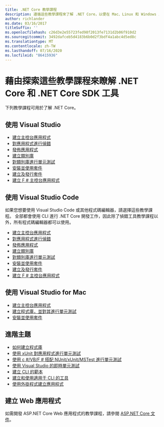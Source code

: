 ```yaml
---
title: .NET Core 教學課程
description: 遵循這些教學課程來了解 .NET Core，以便在 Mac、Linux 和 Windows 上建置應用程式和程式庫。
author: richlander
ms.date: 03/16/2017
titleSuffix: ''
ms.openlocfilehash: c26d3e2e55723fed98f2013fe7131d2b06f910d2
ms.sourcegitcommit: 3492dafceb5d4183b6b0d2f3bdf4a1abc4d5ed8c
ms.translationtype: MT
ms.contentlocale: zh-TW
ms.lasthandoff: 07/16/2020
ms.locfileid: "86415936"
---
```

# <a name="learn-net-core-and-the-net-core-sdk-tools-by-exploring-these-tutorials"></a>藉由探索這些教學課程來瞭解 .NET Core 和 .NET Core SDK 工具

下列教學課程可用於了解 .NET Core。

## <a name="use-visual-studio"></a>使用 Visual Studio

- [建立主控台應用程式](with-visual-studio.md)
- [對應用程式進行偵錯](debugging-with-visual-studio.md)
- [發佈應用程式](publishing-with-visual-studio.md)
- [建立類別庫](library-with-visual-studio.md)
- [對類別庫進行單元測試](testing-library-with-visual-studio.md)
- [安裝並使用套件](/nuget/quickstart/install-and-use-a-package-in-visual-studio)
- [建立及發行套件](/nuget/quickstart/create-and-publish-a-package-using-visual-studio)
- [建立 F # 主控台應用程式](../../fsharp/get-started/get-started-visual-studio.md)

## <a name="use-visual-studio-code"></a>使用 Visual Studio Code

如果您想要使用 Visual Studio Code 或其他程式碼編輯器，請選擇這些教學課程。 全部都會使用 CLI 進行 .NET Core 開發工作，因此除了偵錯工具教學課程以外，所有程式碼編輯器都可以使用。

- [建立主控台應用程式](with-visual-studio-code.md)
- [對應用程式進行偵錯](debugging-with-visual-studio-code.md)
- [發佈應用程式](publishing-with-visual-studio-code.md)
- [建立類別庫](library-with-visual-studio-code.md)
- [對類別庫進行單元測試](testing-library-with-visual-studio-code.md)
- [安裝並使用套件](/nuget/quickstart/install-and-use-a-package-using-the-dotnet-cli)
- [建立及發行套件](/nuget/quickstart/create-and-publish-a-package-using-the-dotnet-cli)
- [建立 F # 主控台應用程式](../../fsharp/get-started/get-started-vscode.md)

## <a name="use-visual-studio-for-mac"></a>使用 Visual Studio for Mac

- [建立主控台應用程式](using-on-mac-vs.md)
- [建立程式庫，並對其進行單元測試](library-with-visual-studio-mac.md)
- [安裝並使用套件](/nuget/quickstart/install-and-use-a-package-in-visual-studio-mac)

## <a name="advanced-topics"></a>進階主題

- [如何建立程式庫](libraries.md)
- [使用 xUnit 對應用程式進行單元測試](testing-with-cli.md)
- [使用 c #/VB/F # 搭配 NUnit/xUnit/MSTest 進行單元測試](../testing/index.md)
- [使用 Visual Studio 的即時單元測試](/visualstudio/test/live-unit-testing-start)
- [建立 CLI 的範本](cli-templates-create-item-template.md)
- [建立和使用適用于 CLI 的工具](../tools/global-tools-how-to-create.md)
- [使用外掛程式建立應用程式](creating-app-with-plugin-support.md)

## <a name="create-web-apps"></a>建立 Web 應用程式

如需開發 ASP.NET Core Web 應用程式的教學課程，請參閱 [ASP.NET Core 文件](/aspnet/core/)。
